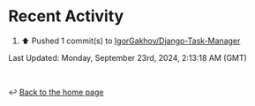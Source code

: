 # Recent Activity

<!--RECENT_ACTIVITY:start-->
1. ⬆️ Pushed 1 commit(s) to [IgorGakhov/Django-Task-Manager](https://github.com/IgorGakhov/Django-Task-Manager)<br>
<!--RECENT_ACTIVITY:end-->

<!--RECENT_ACTIVITY:last_update-->
Last Updated: Monday, September 23rd, 2024, 2:13:18 AM (GMT)
<!--RECENT_ACTIVITY:last_update_end-->

<br>

↩️ [Back to the home page](/README.md)
